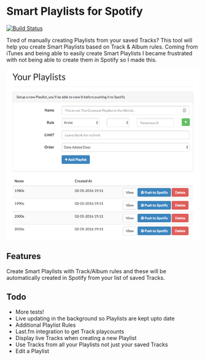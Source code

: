 # Smart Playlists for Spotify

[![Build Status](https://travis-ci.org/jamesfairhurst/smart-playlists-for-spotify.svg?branch=master)](https://travis-ci.org/jamesfairhurst/smart-playlists-for-spotify)

Tired of manually creating Playlists from your saved Tracks? This tool will help you create Smart Playlists based on Track & Album rules. Coming from iTunes and being able to easily create Smart Playlists I became frustrated with not being able to create them in Spotify so I made this.

![Screenshot](header.png)

## Features

Create Smart Playlists with Track/Album rules and these will be automatically created in Spotify from your list of saved Tracks.

## Todo

- More tests!
- Live updating in the background so Playlists are kept upto date
- Additional Playlist Rules
- Last.fm integration to get Track playcounts
- Display live Tracks when creating a new Playlist
- Use Tracks from all your Playlists not just your saved Tracks
- Edit a Playlist
